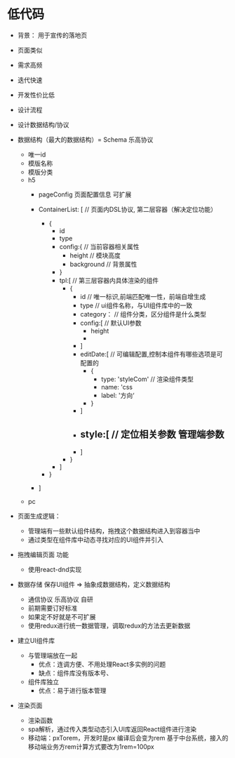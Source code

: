 # 低代码
* 背景： 用于宣传的落地页
* 页面类似
* 需求高频
* 迭代快速
* 开发性价比低


* 设计流程
* 设计数据结构/协议
* 数据结构（最大的数据结构）= Schema 乐高协议 
  - 唯一id
  - 模版名称
  - 模版分类
  - h5
    - pageConfig  页面配置信息 可扩展
    - ContainerList: [  // 页面内DSL协议, 第二层容器（解决定位功能）
      - {
        - id
        - type
        - config:{       // 当前容器相关属性
          - height         // 模块高度
          - background     // 背景属性
        - }
        - tpl:[        // 第三层容器内具体渲染的组件
          - {
            - id         // 唯一标识,前端匹配唯一性，前端自增生成
            - type       // ui组件名称，与UI组件库中的一致
            - category：  // 组件分类，区分组件是什么类型
            - config:[    // 默认UI参数
              - height
              - 
            - ]
            - editDate:[ // 可编辑配置,控制本组件有哪些选项是可配置的
              - {
                - type: 'styleCom' // 渲染组件类型
                - name: 'css
                - label: '方向‘
              - }
            - ]
            - style:[ // 定位相关参数 管理端参数
              - 
            - ]
          - } 
        - ]
      - }
     
    - ]
  - pc
* 页面生成逻辑： 
    - 管理端有一些默认组件结构，拖拽这个数据结构进入到容器当中
    - 通过类型在组件库中动态寻找对应的UI组件并引入
* 拖拽编辑页面 功能
    - 使用react-dnd实现
* 数据存储  保存UI组件 => 抽象成数据结构，定义数据结构
    - 通信协议 乐高协议 自研
    - 前期需要订好标准
    - 如果定不好就是不可扩展
    - 使用redux进行统一数据管理，调取redux的方法去更新数据

* 建立UI组件库
    - 与管理端放在一起
      - 优点：连调方便、不用处理React多实例的问题
      - 缺点：组件库没有版本号、
    - 组件库独立
      - 优点：易于进行版本管理

* 渲染页面
    - 渲染函数
    - spa解析，通过传入类型动态引入UI库返回React组件进行渲染
    - 移动端：pxTorem，开发时是px 编译后会变为rem  基于中台系统，接入的移动端业务方rem计算方式要改为1rem=100px

